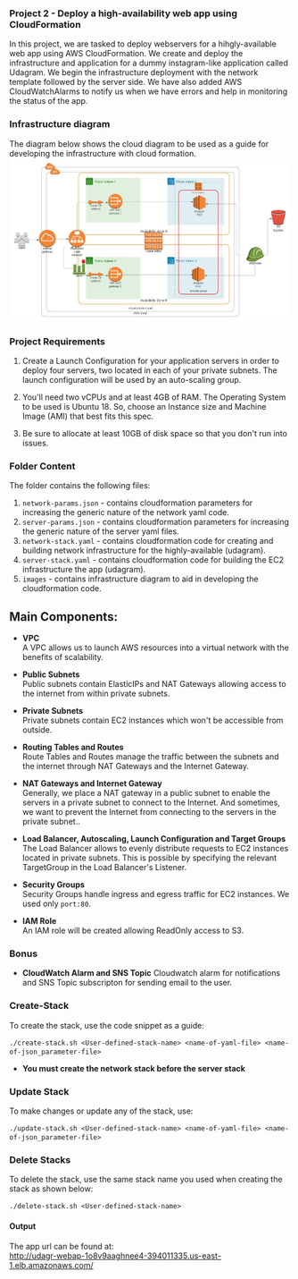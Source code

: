 ### Project 2 - Deploy a high-availability web app using CloudFormation
In this project, we are tasked to deploy webservers for a hihgly-available web app using AWS CloudFormation. We create and deploy the infrastructure and application for a dummy instagram-like application called Udagram. We begin the infrastructure deployment with the network template followed by the server side. We have also added AWS CloudWatchAlarms to notify us when we have errors and help in monitoring the status of the app.

### Infrastructure diagram
The diagram below shows the cloud diagram to be used as a guide for developing the infrastructure with cloud formation.
<img src="images/Udagram-Infrastructure-diagram.jpeg"><br/>

### Project Requirements

1. Create a Launch Configuration for your application servers in order to deploy four servers, two located in each of your private subnets. The launch configuration will be used by an auto-scaling group.

2. You'll need two vCPUs and at least 4GB of RAM. The Operating System to be used is Ubuntu 18. So, choose an Instance size and Machine Image (AMI) that best fits this spec.

3. Be sure to allocate at least 10GB of disk space so that you don't run into issues.

### Folder Content
The folder contains the following files:


1.  `network-params.json` - contains cloudformation parameters for increasing the generic nature of the network yaml code. 
2. `server-params.json` - contains cloudformation parameters for increasing the generic nature of the server yaml files.  
3. `network-stack.yaml` - contains cloudformation code for creating and building network infrastructure for the highly-available (udagram).
4. `server-stack.yaml` - contains cloudformation code for building the EC2 infrastructure the app (udagram).
5. `images` - contains infrastructure diagram to aid in developing the cloudformation code.

## Main Components: 

- **VPC**  
  A VPC allows us to launch AWS resources into a virtual network with the benefits of scalability.

- **Public Subnets**  
  Public subnets contain ElasticIPs and NAT Gateways allowing access to the internet from within private
  subnets.

- **Private Subnets**  
  Private subnets contain EC2 instances which won't be accessible from outside.

- **Routing Tables and Routes**  
  Route Tables and Routes manage the traffic between the subnets and the internet through NAT Gateways and the Internet Gateway.

- **NAT Gateways and Internet Gateway**  
  Generally, we place a NAT gateway in a public subnet to enable the servers in a private subnet to connect to the Internet. And sometimes, we want to prevent the Internet from connecting to the servers in the private subnet..
  
- **Load Balancer, Autoscaling, Launch Configuration and Target Groups**  
  The Load Balancer allows to evenly distribute requests to EC2 instances located in private subnets. This is possible by specifying the relevant TargetGroup in the Load Balancer's Listener.

- **Security Groups**  
  Security Groups handle ingress and egress traffic for EC2 instances. We used only `port:80`.
  
- **IAM Role**  
  An IAM role will be created allowing ReadOnly access to S3.

### Bonus
- **CloudWatch Alarm and  SNS Topic**
Cloudwatch alarm for notifications and SNS Topic subscripton for sending email to the user.

### Create-Stack
To create the stack, use the code snippet as a guide:
```
./create-stack.sh <User-defined-stack-name> <name-of-yaml-file> <name-of-json_parameter-file>
```
- **You must create the network stack before the server stack**

### Update Stack
To make changes or update any of the stack, use:

```
./update-stack.sh <User-defined-stack-name> <name-of-yaml-file> <name-of-json_parameter-file>
```

### Delete Stacks
To delete the stack, use the same stack name you used when creating the stack as shown below:
```
./delete-stack.sh <User-defined-stack-name>
```

 
#### Output
The app url can be found at:  
 <a href="http://udagr-webap-1o8v9aaghnee4-394011335.us-east-1.elb.amazonaws.com/">http://udagr-webap-1o8v9aaghnee4-394011335.us-east-1.elb.amazonaws.com/</a>
